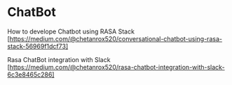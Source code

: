 # ChatBot
How to develope Chatbot using RASA Stack
[https://medium.com/@chetanrox520/conversational-chatbot-using-rasa-stack-56969f1dcf73]

Rasa ChatBot integration with Slack
[https://medium.com/@chetanrox520/rasa-chatbot-integration-with-slack-6c3e8465c286]
